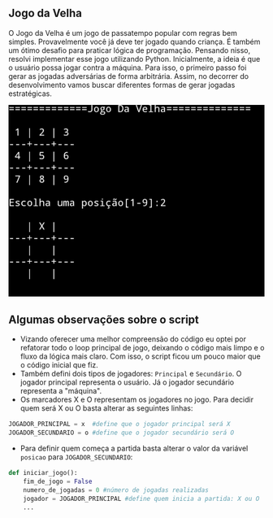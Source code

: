 ## Jogo da Velha

O Jogo da Velha é um jogo de passatempo popular com regras bem simples. Provavelmente você
já deve ter jogado quando criança. É também um ótimo desafio para praticar lógica de programação. Pensando nisso, resolvi implementar esse jogo utilizando Python.
Inicialmente, a ideia é que o usuário possa jogar contra a máquina. Para isso, o primeiro passo foi gerar as jogadas adversárias de forma arbitrária. 
Assim, no decorrer do desenvolvimento vamos buscar diferentes formas de gerar jogadas estratégicas.


![Alt Jogo da Velha](imagens/tabuleiro.jpg)

## Algumas observações sobre o script

  * Vizando oferecer uma melhor compreensão do código eu optei por refatorar todo o loop principal de jogo, deixando o código mais limpo e o fluxo da lógica mais claro. Com isso, o script ficou um pouco maior que o código inicial que fiz.
  * Também defini dois tipos de jogadores: `Principal` e `Secundário`. O jogador principal representa o usuário. Já o jogador secundário representa a "máquina".
  * Os marcadores X e O representam os jogadores no jogo. Para decidir quem será X ou O basta alterar as seguintes linhas:
```python
JOGADOR_PRINCIPAL = x  #define que o jogador principal será X 
JOGADOR_SECUNDARIO = o #define que o jogador secundário será O

```
  * Para definir quem começa a partida basta alterar o valor da variável  `posicao` para `JOGADOR_SECUNDARIO`:
```python
def iniciar_jogo():
    fim_de_jogo = False
    numero_de_jogadas = 0 #número de jogadas realizadas
    jogador = JOGADOR_PRINCIPAL #define quem inicia a partida: X ou O
    ...
```
    
